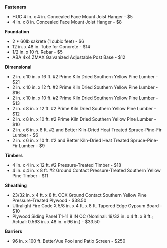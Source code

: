 __Fasteners__
* HUC 4 in. x 4 in. Concealed Face Mount Joist Hanger - $5
* 4 in. x 8 in. Concealed Face Mount Joist Hanger - $8

__Foundation__
* 2 * 60lb sakrete (1 cubic feet) - $6
* 12 in. x 48 in. Tube for Concrete - $14
* 1/2 in. x 10 ft. Rebar - $5
* ABA 4x4 ZMAX Galvanized Adjustable Post Base - $12

__Dimensional__
* 2 in. x 10 in. x 16 ft. #2 Prime Kiln Dried Southern Yellow Pine Lumber - $21
* 2 in. x 10 in. x 12 ft. #2 Prime Kiln Dried Southern Yellow Pine Lumber - $16
* 2 in. x 10 in. x 10 ft. #2 Prime Kiln Dried Southern Yellow Pine Lumber - $13
* 2 in. x 8 in. x 12 ft. #2 Prime Kiln Dried Southern Yellow Pine Lumber - $12
* 2 in. x  8 in. x 10 ft. #2 Prime Kiln Dried Southern Yellow Pine Lumber - $10
* 2 in. x 6 in. x 8 ft. #2 and Better Kiln-Dried Heat Treated Spruce-Pine-Fir Lumber - $6
* 2 in. x 6 in. x 10 ft. #2 and Better Kiln-Dried Heat Treated Spruce-Pine-Fir Lumber - $9

__Timbers__
* 4 in. x 4 in. x 12 ft. #2 Pressure-Treated Timber - $18
* 4 in. x 4 in. x 8 ft. #2 Ground Contact Pressure-Treated Southern Yellow Pine Timber - $11

__Sheathing__
* 23/32 in. x 4 ft. x 8 ft. CCX Ground Contact Southern Yellow Pine Pressure-Treated Plywood - $38.50
* Ultralight Fire Code X 5/8 in. x 4 ft. x 8 ft. Tapered Edge Gypsum Board - $10
* Plywood Siding Panel T1-11 8 IN OC (Nominal: 19/32 in. x 4 ft. x 8 ft.; Actual: 0.563 in. x 48 in. x 96 in.) - $33.50

__Barriers__
* 96 in. x 100 ft. BetterVue Pool and Patio Screen - $250

